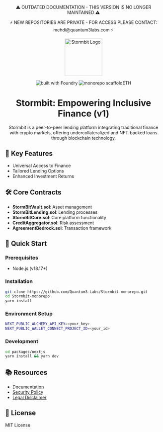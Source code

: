 <p align="center">⚠️ OUTDATED DOCUMENTATION - THIS VERSION IS NO LONGER MAINTAINED ⚠️</p>

<p align="center">⚡ NEW REPOSITORIES ARE PRIVATE - FOR ACCESS PLEASE CONTACT: mehdi@quantum3labs.com ⚡</p>

<p align="center">
  <a href="https://stormbit.finance">
    <img src="./docs/StormbitLogo.png" alt="Stormbit Logo" width="120"/>
  </a>
</p>

<p align="center">
  <img src="https://img.shields.io/badge/contracts%20built%20with-Foundry-purple" alt="built with Foundry"/>
  <img src="https://img.shields.io/badge/monorepo%20on%20-scaffoldETH-purple" alt="monorepo scaffoldETH"/>
</p>

<h1 align="center">Stormbit: Empowering Inclusive Finance (v1)</h1>

<p align="center">Stormbit is a peer-to-peer lending platform integrating traditional finance with crypto markets, offering undercollateralized and NFT-backed loans through blockchain technology.</p>

## 🌟 Key Features

- Universal Access to Finance
- Tailored Lending Options
- Enhanced Investment Returns

## 🛠️ Core Contracts

- **StormBitVault.sol**: Asset management
- **StormBitLending.sol**: Lending processes
- **StormBitCore.sol**: Core platform functionality
- **CreditAggregator.sol**: Risk assessment
- **AgreementBedrock.sol**: Transaction framework

## 🚀 Quick Start

### Prerequisites
- Node.js (v18.17+)

### Installation
```bash
git clone https://github.com/Quantum3-Labs/Stormbit-monorepo.git
cd Stormbit-monorepo
yarn install
```

### Environment Setup
```bash
NEXT_PUBLIC_ALCHEMY_API_KEY=<your_key>
NEXT_PUBLIC_WALLET_CONNECT_PROJECT_ID=<your_id>
```

### Development
```bash
cd packages/nextjs
yarn install && yarn dev
```

## 📚 Resources

- [Documentation](https://stormbit.gitbook.io/stormbit)
- [Security Policy](SECURITY.md)
- [Legal Disclaimer](LEGAL.md)

## 📜 License

MIT License
